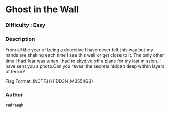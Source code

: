 # Ghost in the Wall

### Difficulty : Easy

### Description
From all the year of being a detective I have never felt this way but my hands are shaking each time I  see this wall or get close to it. The only other time I had fear was when I had to skydive off a plane for my last mission. I have sent you a photo.Can you reveal the secrets hidden deep within layers of terror?


Flag Format: INCTFJ{H1DD3N_M3554G3}

### Author
**```rudraagh```**